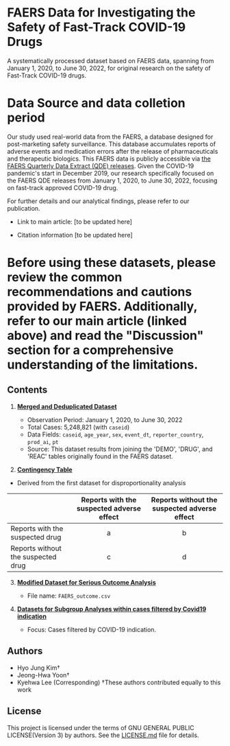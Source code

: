 # FAERS Data for Investigating the Safety of Fast-Track COVID-19 Drugs
A systematically processed dataset based on FAERS data, spanning from January 1, 2020, to June 30, 2022, for original research on the safety of Fast-Track COVID-19 drugs.

# Data Source and data colletion period
Our study used real-world data from the FAERS, a database designed for post-marketing safety surveillance. This database accumulates reports of adverse events and medication errors after the release of pharmaceuticals and therapeutic biologics. This FAERS data is publicly accessible via [the FAERS Quarterly Data Extract (QDE) releases](https://fis.fda.gov/extensions/FPD-QDE-FAERS/FPD-QDE-FAERS.html). 
Given the COVID-19 pandemic's start in December 2019, our research specifically focused on the FAERS QDE releases from January 1, 2020, to June 30, 2022, focusing on fast-track approved COVID-19 drug.

For further details and our analytical findings, please refer to our publication.

+ Link to main article:
[to be updated here]

+ Citation information
[to be updated here]

# Before using these datasets, please review the common recommendations and cautions provided by FAERS. Additionally, refer to our main article (linked above) and read the "Discussion" section for a comprehensive understanding of the limitations.

## Contents
1. [**Merged and Deduplicated Dataset**](https://www.dropbox.com/s/bf4kq575llnn1zy/1_merged_and_deduplicated_dataset.csv?dl=0) 
   - Observation Period: January 1, 2020, to June 30, 2022
   - Total Cases: 5,248,821 (with `caseid`)
   - Data Fields: `caseid`, `age_year`, `sex`, `event_dt`, `reporter_country`, `prod_ai`, `pt`
   - Source: This dataset results from joining the 'DEMO', 'DRUG', and 'REAC' tables originally found in the FAERS dataset.

2. [**Contingency Table**](https://www.dropbox.com/scl/fi/y0fiewfy8ulr07zxh3j51/2_contigence-table_4_drugs.xlsx?rlkey=5v39s3d890q9z13guaeljs334&dl=0)
   
- Derived from the first dataset for disproportionality analysis

|                            | Reports with the suspected adverse effect | Reports without the suspected adverse effect |
|----------------------------|:----------------------------------------:|:-------------------------------------------:|
| Reports with the suspected drug   |                   a                    |                    b                        |
| Reports without the suspected drug |                   c                    |                    d                        |

3. [**Modified Dataset for Serious Outcome Analysis**](https://www.dropbox.com/scl/fi/oidf2kku5k4xb64iqe63g/3_modified_dataset_for_serious_outcome_analysis.csv?rlkey=pz4bbexpt3oryo1qfwm5wsgds&dl=0)  
   - File name: `FAERS_outcome.csv`


4. [**Datasets for Subgroup Analyses within cases filtered by Covid19 indication**](https://www.dropbox.com/scl/fi/zw7aphdq3bvquz7crz9r7/4_subgroup_with_COVID19_INDICATION.xlsx?rlkey=sxz6hrcvzo4bycfdqtl2og11i&dl=0) 
   - Focus: Cases filtered by COVID-19 indication.


## Authors
* Hyo Jung Kim†
* Jeong-Hwa Yoon†
* Kyehwa Lee (Corresponding)
†These authors contributed equally to this work

## License
This project is licensed under the terms of GNU GENERAL PUBLIC LICENSE(Version 3) by authors. 
See the [LICENSE.md](https://github.com/HyojungKim/FAERS_Data_for_Investigating-the-Safety-of-Fast-Track-COVID-19-Drugs/blob/master/LICENSE.md) file for details.

